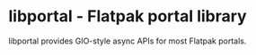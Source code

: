 libportal - Flatpak portal library
==================================

libportal provides GIO-style async APIs for most Flatpak portals.
